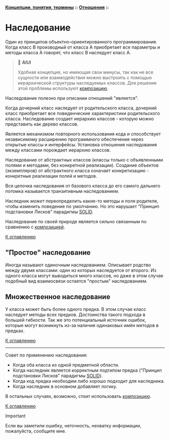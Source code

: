 **[Концепции, понятия, термины](../../README.md#concepts) ::** 
**[Отношения](../../README.md#concepts-relations) ::**
# Наследование

Один из принципов объектно-ориентированного программирования. Когда класс В производный от класса А приобретает все параметры и методы класса А говорят, что класс В наследует класс А. 

> :thinking: **AIUI**
>
> Удобная концепция, но имеющая свои минусы, так как не все сущности или взаимодействия можно выстроить с помощью иерархической структуры наследуемых классов. Для решения этой проблемы используют [композицию](composition.md).

Наследование полезно при описании отношений "является".

Когда дочерний класс наследует от родительского класса, дочерний класс приобретает все поведенческие характеристики родительского класса. Наследование создает иерархию классов - которую можно представить как дерево классов.

Является механизмом повторного использования кода и способствует независимому расширению программного обеспечения через открытые классы и интерфейсы. Установка отношения наследования между классами порождает иерархию классов.

Наследование от абстрактных классов (классы только с объявленными полями и методами, без конкретной реализации). Создание объектов (экземпляров) от абстрактного класса означает конкретизацию - конкретные реализации полей и методов.

Вся цепочка наследования от базового класса до его самого дальнего потомка называется транзитивным наследованием.

Наследник _может_ переопределить какие-то методы и поля родителя, чтобы изменить поведение по умолчанию. Но это нарушает "Принцип подстановки Лисков" парадигмы [SOLID](../rules/solid.md).

Наследование по своей природе является сильно связанным по сравнению с [композицией](composition.md).

[К оглавлению](../../README.md#concepts-relations)

## "Простое" наследование

Иногда называют одиночным наследованием. Описывает родство между двумя классами: один из которых наследуется от второго. Из одного класса могут выводиться много классов, но даже в этом случае подобный вид взаимосвязи остается "простым" наследованием.

## Множественное наследование

У класса может быть более одного предка. В этом случае класс наследует методы всех предков. Достоинства такого подхода в большей гибкости. Так же это потенциальный источник ошибок, которые могут возникнуть из-за наличия одинаковых имён методов в предках.

[К оглавлению](../../README.md#concepts-relations)

---

Совет по применению наследования:
- Когда оба класса из одной предметной области.
- Когда наследник является корректным подтипом предка ("Принцип подстановки Лисков" парадигмы [SOLID](../rules/solid.md)).
- Когда код предка необходим либо хорошо подходит для наследника.
- Когда наследник в основном добавляет логику.

В остальных случаях, возможно, стоит использовать [композицию](composition.md).

[К оглавлению](../../README.md#concepts-relations)

> [!IMPORTANT]
> Если вы заметили ошибку, неточность, нехватку информации, пожалуйста, сообщите мне.
